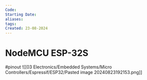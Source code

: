 ```yaml
---
Code: 
Starting Date: 
aliases: 
tags: 
Created: 23-08-2024
---
```

# NodeMCU ESP-32S

#pinout
![[03 Electronics/Embedded Systems/Micro Controllers/Espressif/ESP32/Pasted image 20240823192153.png]]